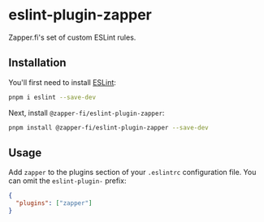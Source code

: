 # eslint-plugin-zapper

Zapper.fi's set of custom ESLint rules.

## Installation

You'll first need to install [ESLint](https://eslint.org/):

```sh
pnpm i eslint --save-dev
```

Next, install `@zapper-fi/eslint-plugin-zapper`:

```sh
pnpm install @zapper-fi/eslint-plugin-zapper --save-dev
```

## Usage

Add `zapper` to the plugins section of your `.eslintrc` configuration file. You can omit the `eslint-plugin-` prefix:

```json
{
  "plugins": ["zapper"]
}
```

